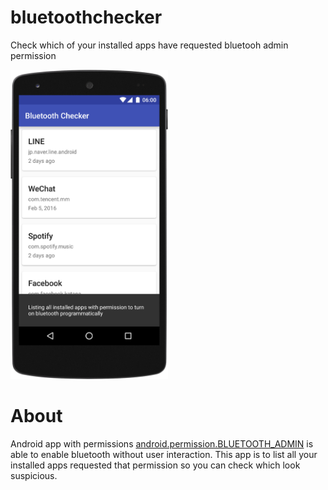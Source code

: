 # bluetoothchecker
Check which of your installed apps have requested bluetooh admin permission

<img src="/web/screenshot_1.png" width="50%"/>


# About
Android app with permissions [android.permission.BLUETOOTH_ADMIN][bluetooth_admin] is able to enable bluetooth without user interaction. This app is to list all your installed apps requested that permission so you can check which look suspicious.

[bluetooth_admin]:https://developer.android.com/reference/android/Manifest.permission.html#BLUETOOTH_ADMIN

